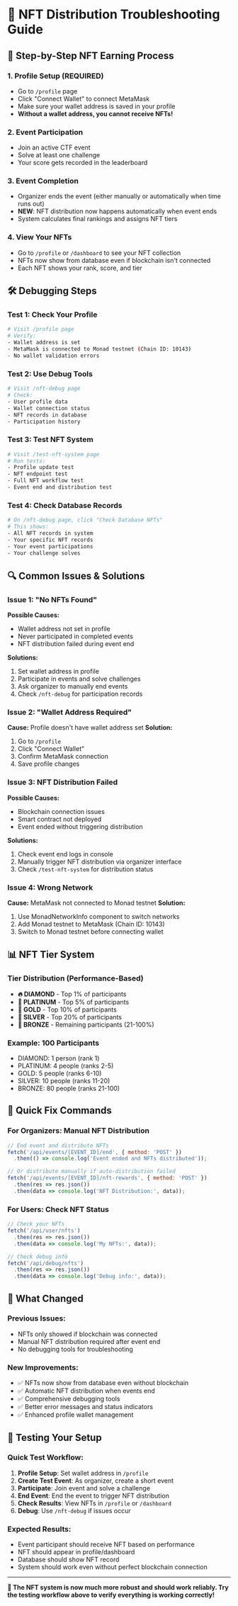# 🔧 NFT Distribution Troubleshooting Guide

## 🎯 Step-by-Step NFT Earning Process

### **1. Profile Setup (REQUIRED)**
- Go to `/profile` page
- Click "Connect Wallet" to connect MetaMask
- Make sure your wallet address is saved in your profile
- **Without a wallet address, you cannot receive NFTs!**

### **2. Event Participation**
- Join an active CTF event
- Solve at least one challenge 
- Your score gets recorded in the leaderboard

### **3. Event Completion**
- Organizer ends the event (either manually or automatically when time runs out)
- **NEW**: NFT distribution now happens automatically when event ends
- System calculates final rankings and assigns NFT tiers

### **4. View Your NFTs**
- Go to `/profile` or `/dashboard` to see your NFT collection
- NFTs now show from database even if blockchain isn't connected
- Each NFT shows your rank, score, and tier

## 🛠 Debugging Steps

### **Test 1: Check Your Profile**
```bash
# Visit /profile page
# Verify:
- Wallet address is set
- MetaMask is connected to Monad testnet (Chain ID: 10143)
- No wallet validation errors
```

### **Test 2: Use Debug Tools**
```bash
# Visit /nft-debug page
# Check:
- User profile data
- Wallet connection status
- NFT records in database
- Participation history
```

### **Test 3: Test NFT System**
```bash
# Visit /test-nft-system page
# Run tests:
- Profile update test
- NFT endpoint test  
- Full NFT workflow test
- Event end and distribution test
```

### **Test 4: Check Database Records**
```bash
# On /nft-debug page, click "Check Database NFTs"
# This shows:
- All NFT records in system
- Your specific NFT records
- Your event participations
- Your challenge solves
```

## 🔍 Common Issues & Solutions

### **Issue 1: "No NFTs Found"**
**Possible Causes:**
- Wallet address not set in profile
- Never participated in completed events
- NFT distribution failed during event end

**Solutions:**
1. Set wallet address in profile
2. Participate in events and solve challenges
3. Ask organizer to manually end events
4. Check `/nft-debug` for participation records

### **Issue 2: "Wallet Address Required"**
**Cause:** Profile doesn't have wallet address set
**Solution:** 
1. Go to `/profile`
2. Click "Connect Wallet"
3. Confirm MetaMask connection
4. Save profile changes

### **Issue 3: NFT Distribution Failed**
**Possible Causes:**
- Blockchain connection issues
- Smart contract not deployed
- Event ended without triggering distribution

**Solutions:**
1. Check event end logs in console
2. Manually trigger NFT distribution via organizer interface
3. Check `/test-nft-system` for distribution status

### **Issue 4: Wrong Network**
**Cause:** MetaMask not connected to Monad testnet
**Solution:**
1. Use MonadNetworkInfo component to switch networks
2. Add Monad testnet to MetaMask (Chain ID: 10143)
3. Switch to Monad testnet before connecting wallet

## 📊 NFT Tier System

### **Tier Distribution (Performance-Based)**
- **🔥 DIAMOND** - Top 1% of participants
- **💎 PLATINUM** - Top 5% of participants  
- **🥇 GOLD** - Top 10% of participants
- **🥈 SILVER** - Top 20% of participants
- **🥉 BRONZE** - Remaining participants (21-100%)

### **Example: 100 Participants**
- DIAMOND: 1 person (rank 1)
- PLATINUM: 4 people (ranks 2-5)
- GOLD: 5 people (ranks 6-10)
- SILVER: 10 people (ranks 11-20)
- BRONZE: 80 people (ranks 21-100)

## 🔧 Quick Fix Commands

### **For Organizers: Manual NFT Distribution**
```javascript
// End event and distribute NFTs
fetch('/api/events/[EVENT_ID]/end', { method: 'POST' })
  .then(() => console.log('Event ended and NFTs distributed'));

// Or distribute manually if auto-distribution failed
fetch('/api/events/[EVENT_ID]/nft-rewards', { method: 'POST' })
  .then(res => res.json())
  .then(data => console.log('NFT Distribution:', data));
```

### **For Users: Check NFT Status**
```javascript
// Check your NFTs
fetch('/api/user/nfts')
  .then(res => res.json())
  .then(data => console.log('My NFTs:', data));

// Check debug info
fetch('/api/debug/nfts')
  .then(res => res.json())
  .then(data => console.log('Debug info:', data));
```

## 📝 What Changed

### **Previous Issues:**
- NFTs only showed if blockchain was connected
- Manual NFT distribution required after event end
- No debugging tools for troubleshooting

### **New Improvements:**
- ✅ NFTs now show from database even without blockchain
- ✅ Automatic NFT distribution when events end
- ✅ Comprehensive debugging tools
- ✅ Better error messages and status indicators
- ✅ Enhanced profile wallet management

## 🎯 Testing Your Setup

### **Quick Test Workflow:**
1. **Profile Setup**: Set wallet address in `/profile`
2. **Create Test Event**: As organizer, create a short event
3. **Participate**: Join event and solve a challenge
4. **End Event**: End the event to trigger NFT distribution
5. **Check Results**: View NFTs in `/profile` or `/dashboard`
6. **Debug**: Use `/nft-debug` if issues occur

### **Expected Results:**
- Event participant should receive NFT based on performance
- NFT should appear in profile/dashboard
- Database should show NFT record
- System should work even without perfect blockchain connection

---

**🚀 The NFT system is now much more robust and should work reliably. Try the testing workflow above to verify everything is working correctly!**
